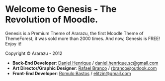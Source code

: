 # Welcome to Genesis - The Revolution of Moodle. #

Genesis is a Premium Theme of Ararazu, the first Moodle Theme of ThemeForest, it was sold more than 2000 times.
And now, Genesis is FREE! Enjoy it!

Copyright :copyright: Ararazu - 2012

* **Back-End Developer**: [Daniel Henrique][] / daniel.henrique.sc@gmail.com
* **Art Director/Graphic Designer**: [Rafael Branco][] / rbranco@outlook.com
* **Front-End Developer**: [Romulo Bastos][] / elitzin@gmail.com


[Daniel Henrique]: https://www.linkedin.com/in/daniel-henrique-86160751
[Rafael Branco]: https://www.linkedin.com/in/rafael-branco-11930516
[Romulo Bastos]: https://www.linkedin.com/in/rômulo-bastos-3b082750

